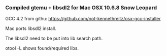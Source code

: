 ### Compiled gtemu + libsdl2 for Mac OSX 10.6.8 Snow Leopard

GCC 4.2 from githu: https://github.com/not-kennethreitz/osx-gcc-installer

Mac ports libsdl2 install.

The libsdl2 need to be put into lib search path.

otool -L <exe> shows found/required libs.

